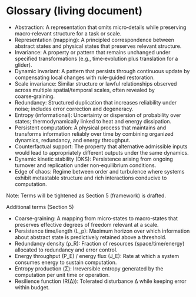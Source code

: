 # Glossary (living document)

- Abstraction: A representation that omits micro‑details while preserving macro‑relevant structure for a task or scale.
- Representation (mapping): A principled correspondence between abstract states and physical states that preserves relevant structure.
- Invariance: A property or pattern that remains unchanged under specified transformations (e.g., time‑evolution plus translation for a glider).
- Dynamic invariant: A pattern that persists through continuous update by compensating local changes with rule‑guided restoration.
- Scale invariance: Similar structure or lawful relationships observed across multiple spatial/temporal scales, often revealed by coarse‑graining.
- Redundancy: Structured duplication that increases reliability under noise; includes error correction and degeneracy.
- Entropy (informational): Uncertainty or dispersion of probability over states; thermodynamically linked to heat and energy dissipation.
- Persistent computation: A physical process that maintains and transforms information reliably over time by combining organized dynamics, redundancy, and energy throughput.
- Counterfactual support: The property that alternative admissible inputs would lead to appropriately different outputs under the same dynamics.
- Dynamic kinetic stability (DKS): Persistence arising from ongoing turnover and replication under non‑equilibrium conditions.
- Edge of chaos: Regime between order and turbulence where systems exhibit metastable structure and rich interactions conducive to computation.

Note: Terms will be tightened as Section 5 (framework) is drafted.
 
Additional terms (Section 5)
- Coarse‑graining: A mapping from micro‑states to macro‑states that preserves effective degrees of freedom relevant at a scale.
- Persistence time/length (L_p): Maximum horizon over which information about abstract state is predictively retained above a threshold.
- Redundancy density (ρ_R): Fraction of resources (space/time/energy) allocated to redundancy and error control.
- Energy throughput (P_E) / energy flux (J_E): Rate at which a system consumes energy to sustain computation.
- Entropy production (Σ): Irreversible entropy generated by the computation per unit time or operation.
- Resilience function (R(Δ)): Tolerated disturbance Δ while keeping error within budget.
